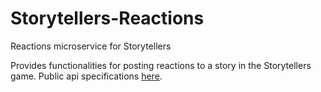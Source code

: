 # Storytellers-Reactions
Reactions microservice for Storytellers

Provides functionalities for posting reactions to a story in the Storytellers game.
Public api specifications [here](https://github.com/laurab1/Storytellers-Reactions/blob/master/reactions_specs.yml).

